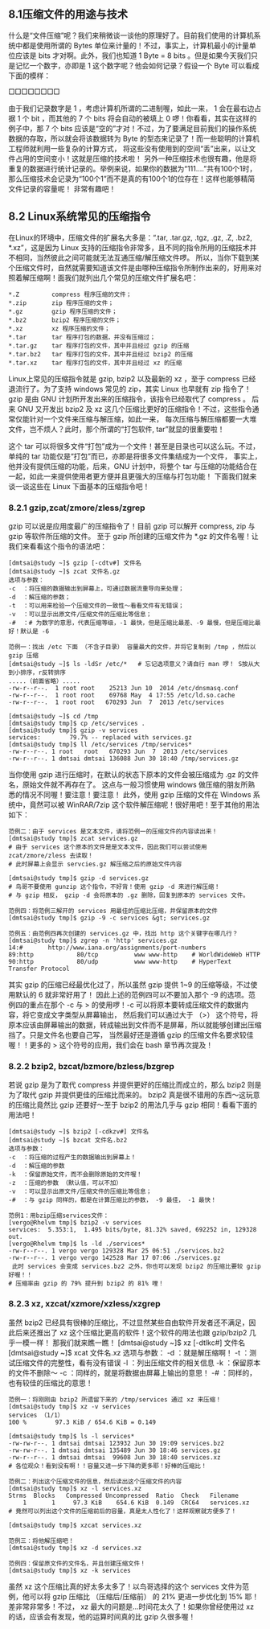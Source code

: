 ## 8.1压缩文件的用途与技术
什么是“文件压缩”呢？我们来稍微谈一谈他的原理好了。目前我们使用的计算机系统中都是使用所谓的 Bytes 单位来计量的！不过，事实上，计算机最小的计量单位应该是 bits 才对啊。此外，我们也知道 1 Byte = 8 bits 。但是如果今天我们只是记忆一个数字，亦即是 1 这个数字呢？他会如何记录？假设一个 Byte 可以看成下面的模样：

□□□□□□□□

由于我们记录数字是 1 ，考虑计算机所谓的二进制喔，如此一来， 1 会在最右边占据 1 个 bit ，而其他的 7 个 bits 将会自动的被填上 0 啰！你看看，其实在这样的例子中，那 7 个 bits 应该是“空的”才对！不过，为了要满足目前我们的操作系统数据的存取，所以就会将该数据转为 Byte 的型态来记录了！而一些聪明的计算机工程师就利用一些复杂的计算方式， 将这些没有使用到的空间“丢”出来，以让文件占用的空间变小！这就是压缩的技术啦！
另外一种压缩技术也很有趣，他是将重复的数据进行统计记录的。举例来说，如果你的数据为“111....”共有100个1时， 那么压缩技术会记录为“100个1”而不是真的有100个1的位存在！这样也能够精简文件记录的容量呢！ 非常有趣吧！

## 8.2 Linux系统常见的压缩指令
在Linux的环境中，压缩文件的扩展名大多是：“.tar, .tar.gz, .tgz, .gz, .Z, .bz2, *.xz”，这是因为 Linux 支持的压缩指令非常多，且不同的指令所用的压缩技术并不相同，当然彼此之间可能就无法互通压缩/解压缩文件啰。 所以，当你下载到某个压缩文件时，自然就需要知道该文件是由哪种压缩指令所制作出来的，好用来对照着解压缩啊！面我们就列出几个常见的压缩文件扩展名吧：

    *.Z         compress 程序压缩的文件；
    *.zip       zip 程序压缩的文件；
    *.gz        gzip 程序压缩的文件；
    *.bz2       bzip2 程序压缩的文件；
    *.xz        xz 程序压缩的文件；
    *.tar       tar 程序打包的数据，并没有压缩过；
    *.tar.gz    tar 程序打包的文件，其中并且经过 gzip 的压缩
    *.tar.bz2   tar 程序打包的文件，其中并且经过 bzip2 的压缩
    *.tar.xz    tar 程序打包的文件，其中并且经过 xz 的压缩  

Linux上常见的压缩指令就是 gzip, bzip2 以及最新的 xz ，至于 compress 已经退流行了。为了支持 windows 常见的 zip，其实 Linux 也早就有 zip 指令了！ gzip 是由 GNU 计划所开发出来的压缩指令，该指令已经取代了 compress 。 后来 GNU 又开发出 bzip2 及 xz 这几个压缩比更好的压缩指令！不过，这些指令通常仅能针对一个文件来压缩与解压缩，如此一来， 每次压缩与解压缩都要一大堆文件，岂不烦人？此时，那个所谓的“打包软件, tar”就显的很重要啦！<br>

这个 tar 可以将很多文件“打包”成为一个文件！甚至是目录也可以这么玩。不过，单纯的 tar 功能仅是“打包”而已，亦即是将很多文件集结成为一个文件， 事实上，他并没有提供压缩的功能，后来，GNU 计划中，将整个 tar 与压缩的功能结合在一起，如此一来提供使用者更方便并且更强大的压缩与打包功能！ 下面我们就来谈一谈这些在 Linux 下面基本的压缩指令吧！

### 8.2.1 gzip,zcat/zmore/zless/zgrep

gzip 可以说是应用度最广的压缩指令了！目前 gzip 可以解开 compress, zip 与 gzip 等软件所压缩的文件。 至于 gzip 所创建的压缩文件为 *.gz 的文件名喔！让我们来看看这个指令的语法吧：

    [dmtsai@study ~]$ gzip [-cdtv#] 文件名
    [dmtsai@study ~]$ zcat 文件名.gz
    选项与参数：
    -c  ：将压缩的数据输出到屏幕上，可通过数据流重导向来处理；
    -d  ：解压缩的参数；
    -t  ：可以用来检验一个压缩文件的一致性～看看文件有无错误；
    -v  ：可以显示出原文件/压缩文件的压缩比等信息；
    -#  ：# 为数字的意思，代表压缩等级，-1 最快，但是压缩比最差、-9 最慢，但是压缩比最好！默认是 -6

    范例一：找出 /etc 下面 （不含子目录） 容量最大的文件，并将它复制到 /tmp ，然后以 gzip 压缩
    [dmtsai@study ~]$ ls -ldSr /etc/*   # 忘记选项意义？请自行 man 啰！ S按从大到小排序，r反转排序
    .....（前面省略）.....
    -rw-r--r--.  1 root root    25213 Jun 10  2014 /etc/dnsmasq.conf
    -rw-r--r--.  1 root root    69768 May  4 17:55 /etc/ld.so.cache
    -rw-r--r--.  1 root root   670293 Jun  7  2013 /etc/services

    [dmtsai@study ~]$ cd /tmp 
    [dmtsai@study tmp]$ cp /etc/services .
    [dmtsai@study tmp]$ gzip -v services
    services:        79.7% -- replaced with services.gz
    [dmtsai@study tmp]$ ll /etc/services /tmp/services*
    -rw-r--r--. 1 root   root   670293 Jun  7  2013 /etc/services
    -rw-r--r--. 1 dmtsai dmtsai 136088 Jun 30 18:40 /tmp/services.gz

当你使用 gzip 进行压缩时，在默认的状态下原本的文件会被压缩成为 .gz 的文件名，原始文件就不再存在了。 这点与一般习惯使用 windows 做压缩的朋友所熟悉的情况不同喔！要注意！要注意！ 此外，使用 gzip 压缩的文件在 Windows 系统中，竟然可以被 WinRAR/7zip 这个软件解压缩呢！很好用吧！至于其他的用法如下：

    范例二：由于 services 是文本文件，请将范例一的压缩文件的内容读出来！
    [dmtsai@study tmp]$ zcat services.gz
    # 由于 services 这个原本的文件是是文本文件，因此我们可以尝试使用 zcat/zmore/zless 去读取！
    # 此时屏幕上会显示 servcies.gz 解压缩之后的原始文件内容

    [dmtsai@study tmp]$ gzip -d services.gz
    # 鸟哥不要使用 gunzip 这个指令，不好背！使用 gzip -d 来进行解压缩！
    # 与 gzip 相反， gzip -d 会将原本的 .gz 删除，回复到原本的 services 文件。

    范例四：将范例三解开的 services 用最佳的压缩比压缩，并保留原本的文件
    [dmtsai@study tmp]$ gzip -9 -c services &gt; services.gz

    范例五：由范例四再次创建的 services.gz 中，找出 http 这个关键字在哪几行？
    [dmtsai@study tmp]$ zgrep -n 'http' services.gz
    14:#       http://www.iana.org/assignments/port-numbers
    89:http            80/tcp          www www-http    # WorldWideWeb HTTP
    90:http            80/udp          www www-http    # HyperText Transfer Protocol

其实 gzip 的压缩已经最优化过了，所以虽然 gzip 提供 1~9 的压缩等级，不过使用默认的 6 就非常好用了！ 因此上述的范例四可以不要加入那个 -9 的选项。范例四的重点在那个 -c 与 > 的使用啰！-c 可以将原本要转成压缩文件的数据内容，将它变成文字类型从屏幕输出， 然后我们可以通过大于 （>） 这个符号，将原本应该由屏幕输出的数据，转成输出到文件而不是屏幕，所以就能够创建出压缩挡了。只是文件名也要自己写， 当然最好还是遵循 gzip 的压缩文件名要求较佳喔！！更多的 > 这个符号的应用，我们会在 bash 章节再次提及！

### 8.2.2 bzip2, bzcat/bzmore/bzless/bzgrep
若说 gzip 是为了取代 compress 并提供更好的压缩比而成立的，那么 bzip2 则是为了取代 gzip 并提供更佳的压缩比而来的。 bzip2 真是很不错用的东西～这玩意的压缩比竟然比 gzip 还要好～至于 bzip2 的用法几乎与 gzip 相同！看看下面的用法吧！

    [dmtsai@study ~]$ bzip2 [-cdkzv#] 文件名
    [dmtsai@study ~]$ bzcat 文件名.bz2
    选项与参数：
    -c  ：将压缩的过程产生的数据输出到屏幕上！
    -d  ：解压缩的参数
    -k  ：保留原始文件，而不会删除原始的文件喔！
    -z  ：压缩的参数 （默认值，可以不加）
    -v  ：可以显示出原文件/压缩文件的压缩比等信息；
    -#  ：与 gzip 同样的，都是在计算压缩比的参数， -9 最佳， -1 最快！

    范例1：用bzip压缩services文件：
    [vergo@Rhelvm tmp]$ bzip2 -v services
    services:  5.353:1,  1.495 bits/byte, 81.32% saved, 692252 in, 129328 out.
    [vergo@Rhelvm tmp]$ ls -ld ./services*
    -rw-r--r--. 1 vergo vergo 129328 Mar 25 06:51 ./services.bz2
    -rw-r--r--. 1 vergo vergo 142528 Mar 17 07:06 ./services.gz
     此时 services 会变成 services.bz2 之外，你也可以发现 bzip2 的压缩比要较 gzip 好喔！！
    # 压缩率由 gzip 的 79% 提升到 bzip2 的 81% 哩！


### 8.2.3 xz, xzcat/xzmore/xzless/xzgrep
虽然 bzip2 已经具有很棒的压缩比，不过显然某些自由软件开发者还不满足，因此后来还推出了 xz 这个压缩比更高的软件！这个软件的用法也跟 gzip/bzip2 几乎一模一样！ 那我们就来瞧一瞧！
    [dmtsai@study ~]$ xz [-dtlkc#] 文件名
    [dmtsai@study ~]$ xcat 文件名.xz
    选项与参数：
    -d  ：就是解压缩啊！
    -t  ：测试压缩文件的完整性，看有没有错误
    -l  ：列出压缩文件的相关信息
    -k  ：保留原本的文件不删除～
    -c  ：同样的，就是将数据由屏幕上输出的意思！
    -#  ：同样的，也有较佳的压缩比的意思！

    范例一：将刚刚由 bzip2 所遗留下来的 /tmp/services 通过 xz 来压缩！
    [dmtsai@study tmp]$ xz -v services
    services （1/1）
    100 %        97.3 KiB / 654.6 KiB = 0.149

    [dmtsai@study tmp]$ ls -l services*
    -rw-rw-r--. 1 dmtsai dmtsai 123932 Jun 30 19:09 services.bz2
    -rw-rw-r--. 1 dmtsai dmtsai 135489 Jun 30 18:46 services.gz
    -rw-r--r--. 1 dmtsai dmtsai  99608 Jun 30 18:40 services.xz
    # 各位观众！看到没有啊！！容量又进一步下降的更多耶！好棒的压缩比！

    范例二：列出这个压缩文件的信息，然后读出这个压缩文件的内容
    [dmtsai@study tmp]$ xz -l services.xz
    Strms  Blocks   Compressed Uncompressed  Ratio  Check   Filename
        1       1     97.3 KiB    654.6 KiB  0.149  CRC64   services.xz
    # 竟然可以列出这个文件的压缩前后的容量，真是太人性化了！这样观察就方便多了！

    [dmtsai@study tmp]$ xzcat services.xz

    范例三：将他解压缩吧！
    [dmtsai@study tmp]$ xz -d services.xz

    范例四：保留原文件的文件名，并且创建压缩文件！
    [dmtsai@study tmp]$ xz -k services

虽然 xz 这个压缩比真的好太多太多了！以鸟哥选择的这个 services 文件为范例，他可以将 gzip 压缩比 （压缩后/压缩前） 的 21% 更进一步优化到 15% 耶！ 差非常非常多！不过， xz 最大的问题是...时间花太久了！如果你曾经使用过 xz 的话，应该会有发现，他的运算时间真的比 gzip 久很多喔！